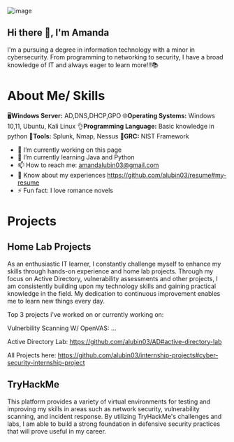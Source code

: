 ![image](https://github.com/alubin03/portfolio/assets/141780397/5363687e-962b-45dd-b108-54accbfd81c3)


## Hi there 👋, I'm Amanda

I'm a pursuing a degree in information technology with a minor in cybersecurity. From programming to networking to security, I have a broad knowledge of IT and always eager to learn more!!!📚

# About Me/ Skills
🖥️**Windows Server:** AD,DNS,DHCP,GPO
🌐**Operating Systems:** Windows 10,11, Ubuntu, Kali Linux
👌**Programming Language:** Basic knowledge in python
🔨**Tools:** Splunk, Nmap, Nessus 
📃**GRC:** NIST Framework

- 🔭 I’m currently working on this page 
- 🌱 I’m currently learning Java and Python 
- 📫 How to reach me: amandalubin03@gmail.com
- 📄 Know about my experiences https://github.com/alubin03/resume#my-resume
- ⚡ Fun fact: I love romance novels 


# Projects 

## Home Lab Projects

As an enthusiastic IT learner, I constantly challenge myself to enhance my skills through hands-on experience and home lab projects. Through my focus on Active Directory, vulnerability assessments and other projects, I am consistently building upon my technology skills and gaining practical knowledge in the field. My dedication to continuous improvement enables me to learn new things every day. 

Top 3 projects i've worked on or currently working on: 

 Vulnerbility Scanning W/ OpenVAS: ...

 Active Directory Lab: https://github.com/alubin03/AD#active-directory-lab

All Projects here: https://github.com/alubin03/internship-projects#cyber-security-internship-project
## TryHackMe

This platform provides a variety of virtual environments for testing and improving my skills in areas such as network security, vulnerability scanning, and incident response. By utilizing TryHackMe's challenges and labs, I am able to build a strong foundation in defensive security practices that will prove useful in my career. 
